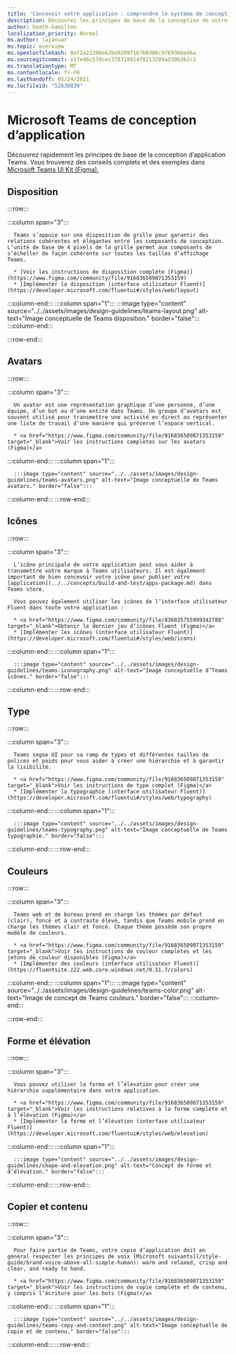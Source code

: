 ```yaml
---
title: 'Concevoir votre application : comprendre le système de conception'
description: Découvrez les principes de base de la conception de votre application Microsoft Teams, notamment la disposition, le modèle de couleurs et bien plus encore.
author: heath-hamilton
localization_priority: Normal
ms.author: lajanuar
ms.topic: overview
ms.openlocfilehash: 0af2a22200e62be9289f167b0306c9769366e46a
ms.sourcegitcommit: e1fe46c574cec378319814f8213209ad3063b2c3
ms.translationtype: MT
ms.contentlocale: fr-FR
ms.lasthandoff: 05/24/2021
ms.locfileid: "52630839"
---
```

# <a name="microsoft-teams-app-design-system"></a>Microsoft Teams de conception d’application

Découvrez rapidement les principes de base de la conception d’application Teams. Vous trouverez des conseils complets et des exemples dans <a href="https://www.figma.com/community/file/916836509871353159" target="_blank">Microsoft Teams UI Kit (Figma).</a>

## <a name="layout"></a>Disposition

:::row:::

   :::column span="3":::

      Teams s’appuie sur une disposition de grille pour garantir des relations cohérentes et élégantes entre les composants de conception. L’unité de base de 4 pixels de la grille permet aux composants de s’écheller de façon cohérente sur toutes les tailles d’affichage Teams.

      * [Voir les instructions de disposition complète (Figma)](https://www.figma.com/community/file/916836509871353159)
      * [Implémenter la disposition (interface utilisateur Fluent)](https://developer.microsoft.com/fluentui#/styles/web/layout)

   :::column-end:::
   :::column span="1":::
      :::image type="content" source="../../assets/images/design-guidelines/teams-layout.png" alt-text="Image conceptuelle de Teams disposition." border="false":::
   :::column-end:::

:::row-end:::

## <a name="avatars"></a>Avatars

:::row:::

   :::column span="3":::

      Un avatar est une représentation graphique d’une personne, d’une équipe, d’un bot ou d’une entité dans Teams. Un groupe d’avatars est souvent utilisé pour transmettre une activité en direct ou représenter une liste de travail d’une manière qui préserve l’espace vertical. 

      * <a href="https://www.figma.com/community/file/916836509871353159" target="_blank">Voir les instructions complètes sur les avatars (Figma)</a>

   :::column-end:::
   :::column span="1":::

      :::image type="content" source="../../assets/images/design-guidelines/teams-avatars.png" alt-text="Image conceptuelle de Teams avatars." border="false":::

   :::column-end:::
:::row-end:::

## <a name="icons"></a>Icônes

:::row:::

   :::column span="3":::

      L’icône principale de votre application peut vous aider à transmettre votre marque à Teams utilisateurs. Il est également important de bien concevoir votre icône pour publier votre [application](../../concepts/build-and-test/apps-package.md) dans Teams store.

      Vous pouvez également utiliser les icônes de l’interface utilisateur Fluent dans toute votre application :

      * <a href="https://www.figma.com/community/file/836835755999342788" target="_blank">Obtenir le dernier jeu d’icônes Fluent (Figma)</a>
      * [Implémenter les icônes (interface utilisateur Fluent)](https://developer.microsoft.com/fluentui#/styles/web/icons)

   :::column-end:::
   :::column span="1":::

      :::image type="content" source="../../assets/images/design-guidelines/teams-iconography.png" alt-text="Image conceptuelle d’Teams icônes." border="false":::

   :::column-end:::
:::row-end:::

## <a name="type"></a>Type

:::row:::

   :::column span="3":::

      Teams segoe UI pour sa ramp de types et différentes tailles de polices et poids pour vous aider à créer une hiérarchie et à garantir la lisibilité.

      * <a href="https://www.figma.com/community/file/916836509871353159" target="_blank">Voir les instructions de type complet (Figma)</a>
      * [Implémenter la typographie (interface utilisateur Fluent)](https://developer.microsoft.com/fluentui#/styles/web/typography)

   :::column-end:::
   :::column span="1":::

      :::image type="content" source="../../assets/images/design-guidelines/teams-typography.png" alt-text="Image conceptuelle de Teams typographie." border="false":::

   :::column-end:::
:::row-end:::

## <a name="colors"></a>Couleurs

:::row:::

   :::column span="3":::

      Teams web et de bureau prend en charge les thèmes par défaut (clair), foncé et à contraste élevé, tandis que Teams mobile prend en charge les thèmes clair et foncé. Chaque thème possède son propre modèle de couleurs.

      * <a href="https://www.figma.com/community/file/916836509871353159" target="_blank">Voir les instructions de couleur complètes et les jetons de couleur disponibles (Figma)</a>
      * [Implémenter des couleurs (interface utilisateur Fluent)](https://fluentsite.z22.web.core.windows.net/0.51.7/colors)

   :::column-end:::
   :::column span="1":::
      :::image type="content" source="../../assets/images/design-guidelines/teams-color.png" alt-text="Image de concept de Teams couleurs." border="false":::
   :::column-end:::

:::row-end:::

## <a name="shape-and-elevation"></a>Forme et élévation

:::row:::

   :::column span="3":::

      Vous pouvez utiliser la forme et l’élévation pour créer une hiérarchie supplémentaire dans votre application. 

      * <a href="https://www.figma.com/community/file/916836509871353159" target="_blank">Voir les instructions relatives à la forme complète et à l’élévation (Figma)</a>
      * [Implémenter la forme et l’élévation (interface utilisateur Fluent)](https://developer.microsoft.com/fluentui#/styles/web/elevation)

   :::column-end:::
   :::column span="1":::

      :::image type="content" source="../../assets/images/design-guidelines/shape-and-elevation.png" alt-text="Concept de forme et d’élévation." border="false":::

   :::column-end:::
:::row-end:::

## <a name="copy-and-content"></a>Copier et contenu

:::row:::

   :::column span="3":::

      Pour faire partie de Teams, votre copie d’application doit en général respecter les principes de voix [Microsoft suivants](/style-guide/brand-voice-above-all-simple-human): warm and relaxed, crisp and clear, and ready to hand.

      * <a href="https://www.figma.com/community/file/916836509871353159" target="_blank">Voir les instructions de copie complète et de contenu, y compris l’écriture pour les bots (Figma)</a>

   :::column-end:::
   :::column span="1":::

      :::image type="content" source="../../assets/images/design-guidelines/teams-copy-and-content.png" alt-text="Image conceptuelle de copie et de contenu." border="false":::

   :::column-end:::
:::row-end:::
